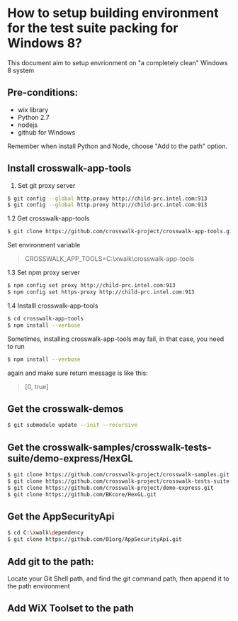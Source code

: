 # How to setup building environment for the test suite packing for Windows 8?
This document aim to setup envrionment on "a completely clean" Windows 8 system

## Pre-conditions:
* wix library
* Python 2.7
* nodejs
* github for Windows

Remember when install Python and Node, choose "Add to the path" option.

## Install crosswalk-app-tools
1. Set git proxy server

```Bash
$ git config --global http.proxy http://child-prc.intel.com:913
$ git config --global http.proxy http://child-prc.intel.com:913
```

1.2 Get crosswalk-app-tools

```Bash
$ git clone https://github.com/crosswalk-project/crosswalk-app-tools.git
```

Set environment variable
> CROSSWALK_APP_TOOLS=C:\xwalk\crosswalk-app-tools

1.3 Set npm proxy server

```Bash
$ npm config set proxy http://child-prc.intel.com:913
$ npm config set https-proxy http://child-prc.intel.com:913
```

1.4 Installl crosswalk-app-tools

```Bash
$ cd crosswalk-app-tools
$ npm install --verbose
```

Sometimes, installing crosswalk-app-tools may fail, in that case, you need to run 

```Bash
$ npm install --verbose
```

again and make sure return message is like this:

> [0, true]


## Get the crosswalk-demos

```Bash
$ git submodule update --init --recursive
```

## Get the crosswalk-samples/crosswalk-tests-suite/demo-express/HexGL

```Bash
$ git clone https://github.com/crosswalk-project/crosswalk-samples.git
$ git clone https://github.com/crosswalk-project/crosswalk-tests-suite.git
$ git clone https://github.com/crosswalk-project/demo-express.git
$ git clone https://github.com/BKcore/HexGL.git
```

## Get the AppSecurityApi

```Bash
$ cd C:\xwalk\dependency
$ git clone https://github.com/01org/AppSecurityApi.git
```

## Add git to the path:

Locate your Git Shell path, and find the git command path, then append it to the path environment

## Add WiX Toolset to the path

